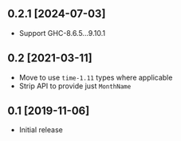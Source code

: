 0.2.1 [2024-07-03]
------------------

* Support GHC-8.6.5...9.10.1

0.2 [2021-03-11]
----------------

* Move to use `time-1.11` types where applicable
* Strip API to provide just `MonthName`

0.1 [2019-11-06]
----------------

* Initial release
